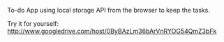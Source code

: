 To-do App using local storage API from the browser to keep the tasks.

Try it for yourself:
http://www.googledrive.com/host/0ByBAzLm36bArVnRYOG54QmZ3bFk
